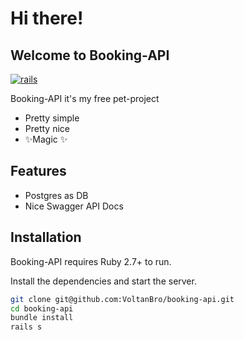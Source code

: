 # Hi there!
## Welcome to Booking-API

[![rails](https://github.com/VoltanBro/booking-api/actions/workflows/rails.yml/badge.svg)](https://github.com/VoltanBro/booking-api/actions/workflows/rails.yml)

Booking-API it's my free pet-project

- Pretty simple
- Pretty nice
- ✨Magic ✨

## Features

- Postgres as DB
- Nice Swagger API Docs

## Installation

Booking-API requires Ruby 2.7+ to run.

Install the dependencies and start the server.

```sh
git clone git@github.com:VoltanBro/booking-api.git
cd booking-api
bundle install
rails s
```
